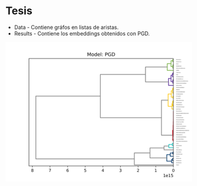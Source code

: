 # Tesis

* Data - Contiene gráfos en listas de aristas.
* Results - Contiene los embeddings obtenidos con PGD.

![pgd](PGD.png)
